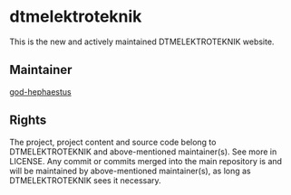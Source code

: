 # dtmelektroteknik

This is the new and actively maintained DTMELEKTROTEKNIK website.

## Maintainer

[god-hephaestus](https://github.com/god-hephaestus/)

## Rights

The project, project content and source code belong to DTMELEKTROTEKNIK and above-mentioned maintainer(s). See more in LICENSE. Any commit or commits merged into the main repository is and will be maintained by above-mentioned maintainer(s), as long as DTMELEKTROTEKNIK sees it necessary.
